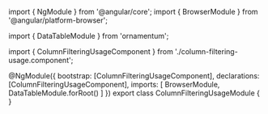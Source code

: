 import { NgModule } from '@angular/core';
import { BrowserModule } from '@angular/platform-browser';
  
import { DataTableModule } from 'ornamentum';
  
import { ColumnFilteringUsageComponent } from './column-filtering-usage.component';

@NgModule({
 bootstrap: [ColumnFilteringUsageComponent],
 declarations: [ColumnFilteringUsageComponent],
 imports: [
    BrowserModule, 
    DataTableModule.forRoot()
   ]
})
export class ColumnFilteringUsageModule {
}
